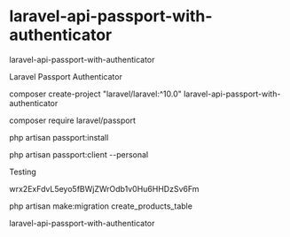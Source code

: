 # laravel-api-passport-with-authenticator
laravel-api-passport-with-authenticator


Laravel Passport Authenticator

composer create-project "laravel/laravel:^10.0" laravel-api-passport-with-authenticator

composer require laravel/passport

php artisan passport:install

php artisan passport:client --personal

Testing

wrx2ExFdvL5eyo5fBWjZWrOdb1v0Hu6HHDzSv6Fm

php artisan make:migration create_products_table


laravel-api-passport-with-authenticator
